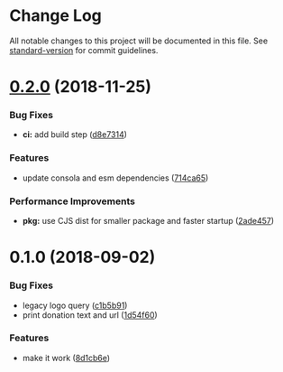 # Change Log

All notable changes to this project will be documented in this file. See [standard-version](https://github.com/conventional-changelog/standard-version) for commit guidelines.

<a name="0.2.0"></a>
# [0.2.0](https://github.com/nuxt-community/opencollective/compare/v0.1.0...v0.2.0) (2018-11-25)


### Bug Fixes

* **ci:** add build step ([d8e7314](https://github.com/nuxt-community/opencollective/commit/d8e7314))


### Features

* update consola and esm dependencies ([714ca65](https://github.com/nuxt-community/opencollective/commit/714ca65))


### Performance Improvements

* **pkg:** use CJS dist for smaller package and faster startup ([2ade457](https://github.com/nuxt-community/opencollective/commit/2ade457))



<a name="0.1.0"></a>
# 0.1.0 (2018-09-02)


### Bug Fixes

* legacy logo query ([c1b5b91](https://github.com/nuxt-community/opencollective/commit/c1b5b91))
* print donation text and url ([1d54f60](https://github.com/nuxt-community/opencollective/commit/1d54f60))


### Features

* make it work ([8d1cb6e](https://github.com/nuxt-community/opencollective/commit/8d1cb6e))
